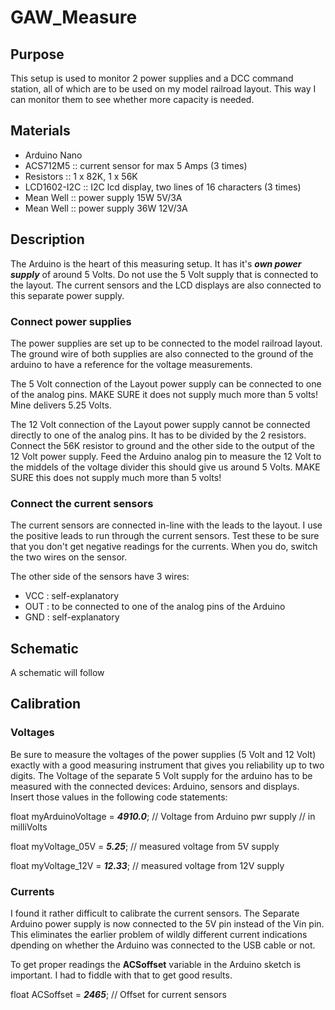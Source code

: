 # GAW_Measure

## Purpose
This setup is used to monitor 2 power supplies and a DCC command station, all of which are to be used on my model railroad layout. This way I can monitor them to see whether more capacity is needed.

## Materials
- Arduino Nano
- ACS712M5 :: current sensor for max 5 Amps (3 times)
- Resistors :: 1 x 82K, 1 x 56K
- LCD1602-I2C :: I2C lcd display, two lines of 16 characters (3 times)
- Mean Well :: power supply 15W 5V/3A
- Mean Well :: power supply 36W 12V/3A

## Description
The Arduino is the heart of this measuring setup. It has it's ***own power supply*** of around 5 Volts. Do not use the 5 Volt supply that is connected to the layout. The current sensors and the LCD displays are also connected to this separate power supply.

### Connect power supplies
The power supplies are set up to be connected to the model railroad layout. The ground wire of both supplies are also connected to the ground of the arduino to have a reference for the voltage measurements.

The 5 Volt connection of the Layout power supply can be connected to one of the analog pins. MAKE SURE it does not supply much more than 5 volts! Mine delivers 5.25 Volts.

The 12 Volt connection of the Layout power supply cannot be connected directly to one of the analog pins. It has to be divided by the 2 resistors. Connect the 56K resistor to ground and the other side to the output of the 12 Volt power supply. Feed the Arduino analog pin to measure the 12 Volt to the middels of the voltage divider this should give us around 5 Volts. MAKE SURE this does not supply much more than 5 volts!

### Connect the current sensors
The current sensors are connected in-line with the leads to the layout. I use the positive leads to run through the current sensors. Test these to be sure that you don't get negative readings for the currents. When you do, switch the two wires on the sensor.

The other side of the sensors have 3 wires:
- VCC : self-explanatory
- OUT : to be connected to one of the analog pins of the Arduino
- GND : self-explanatory

## Schematic
A schematic will follow

## Calibration

### Voltages
Be sure to measure the voltages of the power supplies (5 Volt and 12 Volt) exactly with a good measuring instrument that gives you reliability up to two digits. The Voltage of the separate 5 Volt supply for the arduino has to be measured with the connected devices: Arduino, sensors and displays. Insert those values in the following code statements:

float myArduinoVoltage = ***4910.0***; // Voltage from Arduino pwr supply
                                            //   in milliVolts

float myVoltage_05V = ***5.25***;  // measured voltage from 5V supply

float myVoltage_12V = ***12.33***; // measured voltage from 12V supply


### Currents
I found it rather difficult to calibrate the current sensors. The Separate Arduino power supply is now connected to the 5V pin instead of the Vin pin. This eliminates the earlier problem of wildly different current indications dpending on whether the Arduino was connected to the USB cable or not.

To get proper readings the **ACSoffset** variable in the Arduino sketch is important. I had to fiddle with that to get good results.

float ACSoffset = ***2465***;  // Offset for current sensors


